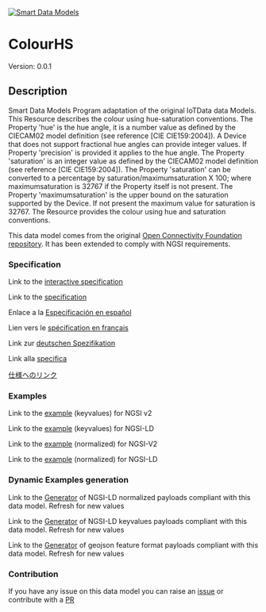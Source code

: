 [![Smart Data Models](https://smartdatamodels.org/wp-content/uploads/2022/01/SmartDataModels_logo.png "Logo")](https://smartdatamodels.org)
# ColourHS
Version: 0.0.1

## Description 

Smart Data Models Program adaptation of the original IoTData data Models. This Resource describes the colour using hue-saturation conventions. The Property 'hue' is the hue angle, it is a number value as defined by the CIECAM02 model definition (see reference [CIE CIE159:2004]). A Device that does not support fractional hue angles can provide integer values. If Property 'precision' is provided it applies to the hue angle. The Property 'saturation' is an integer value as defined by the CIECAM02 model definition (see reference [CIE CIE159:2004]).  The Property 'saturation' can be converted to a percentage by saturation/maximumsaturation X 100; where maximumsaturation is 32767 if the Property itself is not present. The Property 'maximumsaturation' is the upper bound on the saturation supported by the Device. If not present the maximum value for saturation is 32767. The Resource provides the colour using hue and saturation conventions. 

This data model comes from the original [Open Connectivity Foundation repository](https://github.com/openconnectivityfoundation/IoTDataModels). It has been extended to comply with NGSI requirements.
### Specification

Link to the [interactive specification](https://swagger.lab.fiware.org/?url=https://smart-data-models.github.io/dataModel.OCF/ColourHS/swagger.yaml)

Link to the [specification](https://github.com/smart-data-models/dataModel.OCF/blob/master/ColourHS/doc/spec.md)

Enlace a la [Especificación en español](https://github.com/smart-data-models/dataModel.OCF/blob/master/ColourHS/doc/spec_ES.md)

Lien vers le [spécification en français](https://github.com/smart-data-models/dataModel.OCF/blob/master/ColourHS/doc/spec_FR.md)

Link zur [deutschen Spezifikation](https://github.com/smart-data-models/dataModel.OCF/blob/master/ColourHS/doc/spec_DE.md)

Link alla [specifica](https://github.com/smart-data-models/dataModel.OCF/blob/master/ColourHS/doc/spec_IT.md)

[仕様へのリンク](https://github.com/smart-data-models/dataModel.OCF/blob/master/ColourHS/doc/spec_JA.md)
### Examples

Link to the [example](https://smart-data-models.github.io/dataModel.OCF/ColourHS/examples/example.json) (keyvalues) for NGSI v2

Link to the [example](https://smart-data-models.github.io/dataModel.OCF/ColourHS/examples/example.jsonld) (keyvalues) for NGSI-LD

Link to the [example](https://smart-data-models.github.io/dataModel.OCF/ColourHS/examples/example-normalized.json) (normalized) for NGSI-V2

Link to the [example](https://smart-data-models.github.io/dataModel.OCF/ColourHS/examples/example-normalized.jsonld) (normalized) for NGSI-LD
### Dynamic Examples generation

Link to the [Generator](https://smartdatamodels.org/extra/ngsi-ld_generator.php?schemaUrl=https://raw.githubusercontent.com/smart-data-models/dataModel.OCF/master/ColourHS/schema.json&email=info@smartdatamodels.org) of NGSI-LD normalized payloads compliant with this data model. Refresh for new values

Link to the [Generator](https://smartdatamodels.org/extra/ngsi-ld_generator_keyvalues.php?schemaUrl=https://raw.githubusercontent.com/smart-data-models/dataModel.OCF/master/ColourHS/schema.json&email=info@smartdatamodels.org) of NGSI-LD keyvalues payloads compliant with this data model. Refresh for new values

Link to the [Generator](https://smartdatamodels.org/extra/geojson_features_generator.php?schemaUrl=https://raw.githubusercontent.com/smart-data-models/dataModel.OCF/master/ColourHS/schema.json&email=info@smartdatamodels.org) of geojson feature format payloads compliant with this data model. Refresh for new values
### Contribution

 If you have any issue on this data model you can raise an [issue](https://github.com/smart-data-models/dataModel.OCF/issues)  or contribute with a [PR](https://github.com/smart-data-models/dataModel.OCF/pulls)